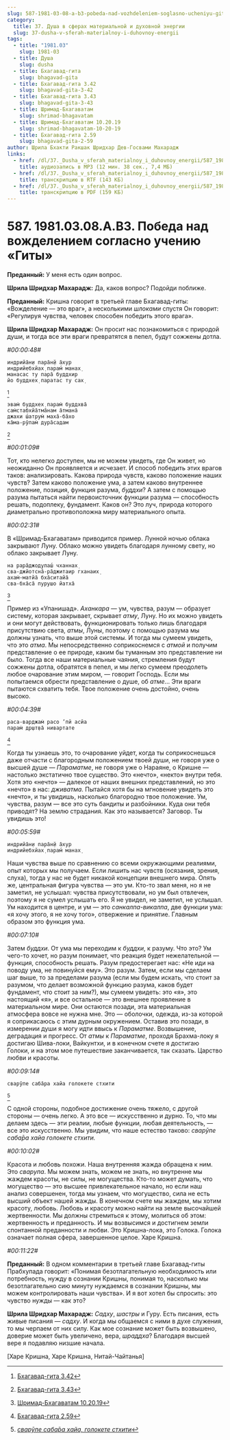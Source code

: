 ```yaml
---
slug: 587-1981-03-08-a-b3-pobeda-nad-vozhdeleniem-soglasno-ucheniyu-gity
category:
  title: 37. Душа в сферах материальной и духовной энергии
  slug: 37-dusha-v-sferah-materialnoy-i-duhovnoy-energii
tags:
  - title: "1981.03"
    slug: 1981-03
  - title: Душа
    slug: dusha
  - title: Бхагавад-гита
    slug: bhagavad-gita
  - title: Бхагавад-гита 3.42
    slug: bhagavad-gita-3-42
  - title: Бхагавад-гита 3.43
    slug: bhagavad-gita-3-43
  - title: Шримад-Бхагаватам
    slug: shrimad-bhagavatam
  - title: Шримад-Бхагаватам 10.20.19
    slug: shrimad-bhagavatam-10-20-19
  - title: Бхагавад-гита 2.59
    slug: bhagavad-gita-2-59
author: Шрила Бхакти Ракшак Шридхар Дев-Госвами Махарадж
links:
  - href: /dl/37._Dusha_v_sferah_materialnoy_i_duhovnoy_energii/587_1981.03.08.A.B3_SridharMj_Pobeda_nad_vozhdeleniem_soglasno_ucheniju_Gity.mp3
    title: аудиозапись в MP3 (12 мин. 38 сек., 7,4 МБ)
  - href: /dl/37._Dusha_v_sferah_materialnoy_i_duhovnoy_energii/587_1981.03.08.A.B3_SridharMj_Pobeda_nad_vozhdeleniem_soglasno_ucheniju_Gity.rtf
    title: транскрипцию в RTF (143 КБ)
  - href: /dl/37._Dusha_v_sferah_materialnoy_i_duhovnoy_energii/587_1981.03.08.A.B3_SridharMj_Pobeda_nad_vozhdeleniem_soglasno_ucheniju_Gity.pdf
    title: транскрипцию в PDF (159 КБ)
---
```


# 587. 1981.03.08.A.B3. Победа над вожделением согласно учению «Гиты»

**Преданный:** У меня есть один вопрос.

**Шрила Шридхар Махарадж:** Да, каков вопрос? Подойди поближе.

**Преданный:** Кришна говорит в третьей главе Бхагавад-гиты: «Вожделение — это враг», а несколькими *шлоками* спустя Он говорит: «Регулируя чувства, человек способен победить этого врага».

**Шрила Шридхар Махарадж:** Он просит нас познакомиться с природой души, и тогда все эти враги превратятся в пепел, будут сожжены дотла.

*#00:00:48#*

    индрийа̄н̣и пара̄н̣й а̄хур
    индрийебхйах̣ парам́ манах̣
    манасас ту пара̄ буддхир
    йо буддхех̣ паратас ту сах̣
[^_ftn1]

    эвам̇ буддхех̣ парам̇ буддхва̄
    сам̇стабхйа̄тма̄нам а̄тмана̄
    джахи ш́атрум̇ маха̄-ба̄хо
    ка̄ма-рӯпам̇ дура̄садам
[^_ftn2]

*#00:01:09#*

Тот, кто нелегко доступен, мы не можем увидеть, где Он живет, но неожиданно Он проявляется и исчезает. И способ победить этих врагов таков: анализировать. Какова природа чувств, каково положение наших чувств? Затем каково положение ума, а затем каково внутреннее положение, позиция, функция разума, *буддхи*? А затем с помощью разума пытаться найти первоисточник функции разума — способность решать, подоплеку, фундамент. Каков он? Это луч, природа которого диаметрально противоположна миру материального опыта.

*#00:02:31#*

В «Шримад-Бхагаватам» приводится пример. Лунной ночью облака закрывают Луну. Облако можно увидеть благодаря лунному свету, но облако закрывает Луну.

    на рара̄джод̣упаш́ чханнах̣
    сва-джйотсна̄-ра̄джитаир гханаих̣
    ахам̇-матйа̄ бха̄ситайа̄
    сва-бха̄са̄ пурушо йатха̄
[^_ftn3]

Пример из «Упанишад». *Аханкара* — ум, чувства, разум — образует систему, которая закрывает, скрывает *атму*, Луну. Но их можно увидеть и они могут действовать, функционировать только лишь благодаря присутствию света, *атмы*, Луны, поэтому с помощью разума мы должны узнать, что выше этой системы. И тогда мы сумеем увидеть, что это *атма*. Мы непосредственно соприкоснемся с *атмой* и получим представление о ее природе, каким бы туманным это представление ни было. Тогда все наши материальные чаяния, стремления будут сожжены дотла, обратятся в пепел, и мы легко сумеем преодолеть любое очарование этим миром, — говорит Господь. Если мы попытаемся обрести представление о душе, об *атме*… Эти враги пытаются схватить тебя. Твое положение очень достойно, очень высоко.

*#00:04:39#*

    раса-варджам̇ расо ’пй асйа
    парам̇ др̣шт̣ва̄ нивартате
[^_ftn4]

Когда ты узнаешь это, то очарование уйдет, когда ты соприкоснешься даже отчасти с благородным положением твоей души, не говоря уже о высшей душе — *Параматме*, не говоря уже о Нараяне, о Кришне — настолько экстатично твое существо. Это «нечто», «некто» внутри тебя. Хотя это «нечто» — далекое от наших внешних представлений, но это «нечто» в нас: *дживатма*. Пытайся хотя бы на мгновение увидеть это «нечто», и ты увидишь, насколько благородно твое положение. Ум, чувства, разум — все это суть бандиты и разбойники. Куда они тебя приводят? На землю страдания. Как это называется? Заговор. Ты увидишь это!

*#00:05:59#*

    индрийа̄н̣и пара̄н̣й а̄хур
    индрийебхйах̣ парам́ манах̣

Наши чувства выше по сравнению со всеми окружающими реалиями, опыт которых мы получаем. Если лишить нас чувств (осязания, зрения, слуха), тогда у нас не будет никакой концепции внешнего мира. Опять же, центральная фигура чувства — это ум. Кто-то звал меня, но я не заметил, не услышал: чувства присутствовали, но ум был отвлечен, поэтому я не сумел услышать его. Я не увидел, не заметил, не услышал. Ум находится в центре, и ум — это *санкалпа-викалпа*, две функции ума: «я хочу этого, я не хочу того», отвержение и принятие. Главным образом это функция ума.

*#00:07:10#*

Затем *буддхи*. От ума мы переходим к *буддхи*, к разуму. Что это? Ум чего-то хочет, но разум понимает, что реакция будет нежелательной — функция, способность решать. Разум предостерегает нас: «Не иди на поводу ума, не повинуйся ему». Это разум. Затем, если мы сделаем шаг выше, то за пределами разума (если мы будем искать, что стоит за разумом, что делает возможной функцию разума, каков будет фундамент, что стоит за ним?), мы сумеем увидеть: это «я», это настоящий «я», и все остальное — это внешнее проявление в материальном мире. Они остаются позади, эта материальная атмосфера вовсе не нужна мне. Это — оболочки, одежда, из-за которой я соприкасаюсь с этим дурным окружением. Оставив это позади, в измерении души я могу идти ввысь к *Параматме*. Возвышение, деградация и прогресс. От *атмы* к *Параматме*, проходя Брахма-локу я достигаю Шива-локи, Вайкунтхи, и в конечном счете я достигаю Голоки, и на этом мое путешествие заканчивается, так сказать. Царство любви и красоты.

*#00:09:14#*

    сварӯпе саба̄ра хайа голокете стхити
[^_ftn5]

С одной стороны, подобное достижение очень тяжело, с другой стороны — очень легко. А это все — искусственно и дурно. То, что мы делаем здесь — эти реалии, любые функции, любая деятельность, — все это искусственно. Мы увидим, что наше естество таково: *сварӯпе саба̄ра хайа голокете стхити.*

*#00:10:02#*

Красота и любовь похожи. Наша внутренняя жажда обращена к ним. Это *сварупа*. Мы можем знать, можем не знать, но внутренне мы жаждем красоты, не силы, не могущества. Кто-то может думать, что могущество — это высшее привлекательное начало, но если наш анализ совершенен, тогда мы узнаем, что могущество, сила не есть высший объект нашей жажды. В конечном счете мы жаждем, мы хотим красоту, любовь. Любовь и красоту можно найти на земле высочайшей жертвенности. Мы должны стремиться к этому, молиться об этом: жертвенность и преданность. И мы возвысимся и достигнем земли спонтанной преданности и любви. Это Кришна-лока, это Голока. Голока означает полная сфера, завершенное целое. Харе Кришна.

*#00:11:22#*

**Преданный:** В одном комментарии в третьей главе Бхагавад-гиты Прабхупада говорит: «Понимая безотлагательную необходимость или потребность, нужду в сознании Кришны, понимая то, насколько мы безотлагательно сию минуту нуждаемся в сознании Кришны, мы можем контролировать наши чувства». И я вот хотел бы спросить: это чувство нужды — как это?

**Шрила Шридхар Махарадж:** *Садху*, *шастры* и Гуру. Есть писания, есть живые писания — *садху*. И когда мы общаемся с ними в духе служения, то мы черпаем от них силу. Как мое сознание может быть возвышено, доверие может быть увеличено, вера, *шраддха*? Благодаря высшей вере я подавляю низшие начала.

[Харе Кришна, Харе Кришна, Нитай-Чайтанья]



[^_ftn1]: [Бхагавад-гита 3.42](../notes/bhagavad-gita/bhagavad-gita-3-42.md)

[^_ftn2]: [Бхагавад-гита 3.43](../notes/bhagavad-gita/bhagavad-gita-3-43.md)

[^_ftn3]: [Шримад-Бхагаватам 10.20.19](../notes/shrimad-bhagavatam/shrimad-bhagavatam-10-20-19.md)

[^_ftn4]: [Бхагавад-гита 2.59](../notes/bhagavad-gita/bhagavad-gita-2-59.md)

[^_ftn5]: [*сварӯпе саба̄ра хайа, голокете стхити*](../notes/shloka/svarupe-sabara-haja-golokete-sthiti.md)
